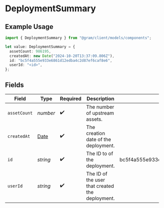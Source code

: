 # DeploymentSummary

## Example Usage

```typescript
import { DeploymentSummary } from "@gram/client/models/components";

let value: DeploymentSummary = {
  assetCount: 986195,
  createdAt: new Date("2024-10-20T13:37:09.806Z"),
  id: "bc5f4a555e933e6861d12edba4c2d87ef6caf8e6",
  userId: "<id>",
};
```

## Fields

| Field                                                                                         | Type                                                                                          | Required                                                                                      | Description                                                                                   | Example                                                                                       |
| --------------------------------------------------------------------------------------------- | --------------------------------------------------------------------------------------------- | --------------------------------------------------------------------------------------------- | --------------------------------------------------------------------------------------------- | --------------------------------------------------------------------------------------------- |
| `assetCount`                                                                                  | *number*                                                                                      | :heavy_check_mark:                                                                            | The number of upstream assets.                                                                |                                                                                               |
| `createdAt`                                                                                   | [Date](https://developer.mozilla.org/en-US/docs/Web/JavaScript/Reference/Global_Objects/Date) | :heavy_check_mark:                                                                            | The creation date of the deployment.                                                          |                                                                                               |
| `id`                                                                                          | *string*                                                                                      | :heavy_check_mark:                                                                            | The ID to of the deployment.                                                                  | bc5f4a555e933e6861d12edba4c2d87ef6caf8e6                                                      |
| `userId`                                                                                      | *string*                                                                                      | :heavy_check_mark:                                                                            | The ID of the user that created the deployment.                                               |                                                                                               |